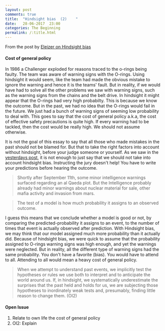 ```yaml
---
layout: post
comments: true
title:  "Hindsight bias  (2)    "
date:   28-06-2017	23:00
categories: The Beginning
permalink: /:title.html
---
```

From the post by [Eleizer on Hindsight bias][ele_hind]

#### Cost of general policy

In 1986 a Challenger exploded for reasons traced to the o-rings being faulty. The team was aware of warning signs with the O-rings. Using hindsight it would seem, like the team had made the obvious mistake to ignore the warning and hence it is the teams' fault. But in reality, if we would have had to solve all the other problems we saw with warning signs, such as the warning signs from the chains and the belt drive. In hindsight it might appear that the O-rings had very high probabilty. This is because we know the outcome. But in the past, we had no idea that the O-rings would fail in the future. We just had a bunch of warning signs of seeming low probability to deal with. This goes to say that the cost of general policy a.k.a, the cost of effective safety precautions is quite high. If every warning had to be tackled, then the cost would be really high. We should not assume otherwise.

It is not the goal of this essay to say that all those who made mistakes in the past should not be blamed for. But that to take the right factors into account without hindsight, before your judge someone or yourself. As we saw in the [yesterdays post][th_hindsight], it is not enough to just say that we should not take into account hindsight bias. Instructing the jury doesn't help! You have to write your predictions before hearing the outcome. 

>Shortly after September 11th, some minor intelligence warnings surfaced regarding an al Qaeda plot. But the Intelligence probably already had minor warnings about nuclear material for sale, other mafia activity and invasion from mars.

>The test of a model is how much probability it assigns to an observed outcome.

I guess this means that we conclude whether a model is good or not, by comparing the predicted-probability it assigns to an event, to the number of times that event is actually observed after prediction. With Hindsight bias, we may think that our model assigned much more probability than it actually did. Because of hindsight bias, we were quick to assume that the probability assigned to O-rings warning signs was high enough, and yet the warnings were neglected. But in reality, all the different type of warning signs had the same probability. You don't have a favorite (bias). You would have to attend to all. Attending to all would mean a heavy cost of general policy.

>When we attempt to understand past events, we implicitly test the hypotheses or rules we use both to interpret and to anticipate the world around us. If, in hindsight, we systematically underestimate the surprises that the past held and holds for us, we are subjecting those hypotheses to inordinately weak tests and, presumably, finding little reason to change them. (OI2)

#### Open Issue
1) Relate to own life the cost of general policy
2) OI2: Explain



[ele_illusion]:http://lesswrong.com/lw/ke/illusion_of_transparency_why_no_one_understands/
[ele_hind]:http://lesswrong.com/lw/il/hindsight_bias/
[th_hindsight]:/Hindsight-bias.html
